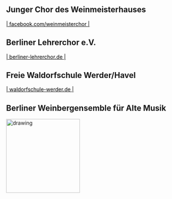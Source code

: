 

## Junger Chor des Weinmeisterhauses

<a href="http://facebook.com/weinmeisterchor" style="color:black">| facebook.com/weinmeisterchor |</a>

## Berliner Lehrerchor e.V.

<a href="http://berliner-lehrerchor.de" style="color:black">| berliner-lehrerchor.de |</a>

## Freie Waldorfschule Werder/Havel

<a href="https://waldorfschule-werder.de" style="color:black">| waldorfschule-werder.de |</a>

## Berliner Weinbergensemble für Alte Musik

<img src="https://tobiaspuls.github.io/images/47.jpg" alt="drawing" width="200"/>

